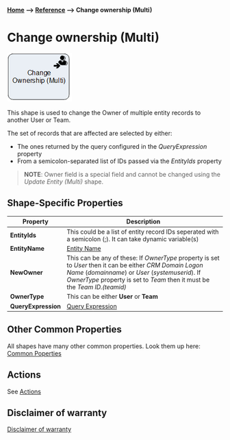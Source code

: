 __[Home](/) --> [Reference](/ref) --> Change ownership (Multi)__

# Change ownership (Multi)

![Change ownership (Multi)](media/ChangeOwnershipMulti.png)

This shape is used to change the Owner of multiple entity records to another User or Team.

The set of records that are affected are selected by either:

* The ones returned by the query configured in the *QueryExpression* property
* From a semicolon-separated list of IDs passed via the *EntityIds* property

> __NOTE__: Owner field is a special field and cannot be changed using the *Update Entity (Multi)* shape.

## Shape-Specific Properties

| Property | Description |
|-----------------|---------------------------------------------------------------------------------------------------------------------------------------------------------------------------------------------------------------------------------------------|
| **EntityIds**   | This could be a list of entity record IDs seperated with a semicolon (;). It can take dynamic variable(s)                                                                                                                                   |
| **EntityName**| [Entity Name](common/EntityName.md)|
| **NewOwner**| This can be any of these: If *OwnerType* property is set to *User* then it can be either *CRM Domain Logon Name* (*domainname*) or *User* (*systemuserid*). If *OwnerType* property is set to *Team* then it must be the *Team ID.(teamid)* |
| **OwnerType**| This can be either **User** or **Team**|
| **QueryExpression** | [Query Expression](common/QueryExpression.md)|

## Other Common Properties
All shapes have many other common properties. Look them up here: [Common Poperties](common/README.md)

## Actions
See [Actions](common/Actions.md)

## Disclaimer of warranty

[Disclaimer of warranty](../guides/common/DisclaimerOfWarranty.md)